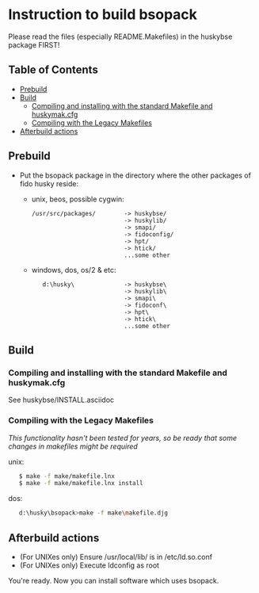 # Instruction to build bsopack

Please read the files (especially README.Makefiles) in the huskybse package FIRST!

## Table of Contents
- [Prebuild](#prebuild)
- [Build](#build)
  - [Compiling and installing with the standard Makefile and huskymak.cfg](#compiling-and-installing-with-the-standard-makefile-and-huskymakcfg)
  - [Compiling with the Legacy Makefiles](#compiling-with-the-legacy-makefiles)
- [Afterbuild actions](#afterbuild-actions)

## Prebuild

- Put the bsopack package in the directory where the other packages of fido husky reside:

  - unix, beos, possible cygwin:
      ```text
      /usr/src/packages/        -> huskybse/
                                -> huskylib/
                                -> smapi/
                                -> fidoconfig/
                                -> hpt/
                                -> htick/
                                ...some other
      ```
   - windows, dos, os/2 & etc:
      ```text
         d:\husky\              -> huskybse\
                                -> huskylib\
                                -> smapi\
                                -> fidoconf\
                                -> hpt\
                                -> htick\
                                ...some other
      ```
## Build

### Compiling and installing with the standard Makefile and huskymak.cfg

See huskybse/INSTALL.asciidoc

### Compiling with the Legacy Makefiles

_This functionality hasn't been tested for years, so be ready that some changes in makefiles might be required_

unix:
```sh
   $ make -f make/makefile.lnx
   $ make -f make/makefile.lnx install
```
dos:
```sh
   d:\husky\bsopack>make -f make\makefile.djg
```

## Afterbuild actions

- (For UNIXes only) Ensure /usr/local/lib/ is in /etc/ld.so.conf
- (For UNIXes only) Execute ldconfig as root

You're ready. Now you can install software which uses bsopack.
